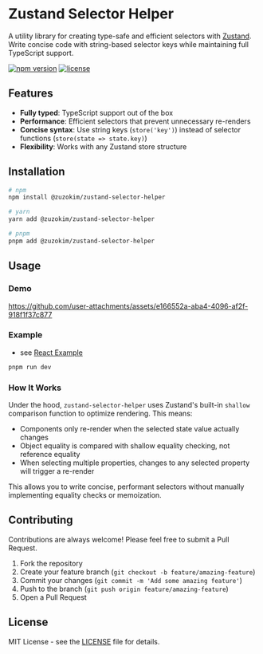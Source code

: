 # Zustand Selector Helper

A utility library for creating type-safe and efficient selectors with [Zustand](https://github.com/pmndrs/zustand). Write concise code with string-based selector keys while maintaining full TypeScript support.

[![npm version](https://img.shields.io/npm/v/@zuzokim/zustand-selector-helper.svg)](https://www.npmjs.com/package/@zuzokim/zustand-selector-helper)
[![license](https://img.shields.io/npm/l/@zuzokim/zustand-selector-helper.svg)](https://www.npmjs.com/package/@zuzokim/zustand-selector-helper)

## Features

- **Fully typed**: TypeScript support out of the box
- **Performance**: Efficient selectors that prevent unnecessary re-renders
- **Concise syntax**: Use string keys (`store('key')`) instead of selector functions (`store(state => state.key)`)
- **Flexibility**: Works with any Zustand store structure

## Installation

```bash
# npm
npm install @zuzokim/zustand-selector-helper

# yarn
yarn add @zuzokim/zustand-selector-helper

# pnpm
pnpm add @zuzokim/zustand-selector-helper
```

## Usage

### Demo

https://github.com/user-attachments/assets/e166552a-aba4-4096-af2f-918f1f37c877


### Example

- see [React Example](https://github.com/zuzokim/zustand-selector-helper/blob/main/examples/react-example/src/App.tsx)

```bash
pnpm run dev
```

### How It Works

Under the hood, `zustand-selector-helper` uses Zustand's built-in `shallow` comparison function to optimize rendering. This means:

- Components only re-render when the selected state value actually changes
- Object equality is compared with shallow equality checking, not reference equality
- When selecting multiple properties, changes to any selected property will trigger a re-render

This allows you to write concise, performant selectors without manually implementing equality checks or memoization.

## Contributing

Contributions are always welcome! Please feel free to submit a Pull Request.

1. Fork the repository
2. Create your feature branch (`git checkout -b feature/amazing-feature`)
3. Commit your changes (`git commit -m 'Add some amazing feature'`)
4. Push to the branch (`git push origin feature/amazing-feature`)
5. Open a Pull Request

## License

MIT License - see the [LICENSE](./LICENSE) file for details.
